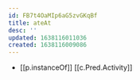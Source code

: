 ```yaml
---
id: FB7t4OaMIp6aG5zvGKqBf
title: ateAt
desc: ''
updated: 1638116011036
created: 1638116009086
---
```



- [[p.instanceOf]] [[c.Pred.Activity]]

